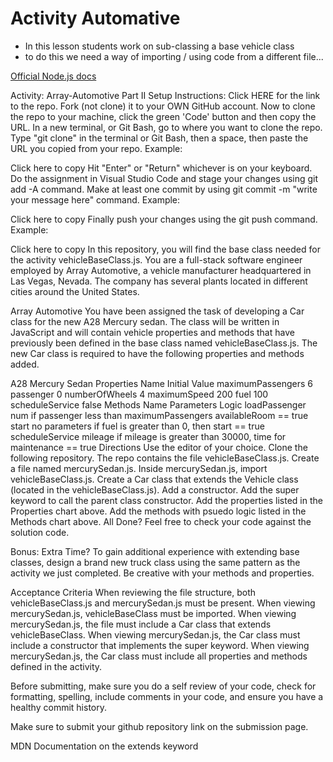# Activity Automative

- In this lesson students work on sub-classing a base vehicle class
- to do this we need a way of importing / using code from a different file...

[Official Node.js docs](https://nodejs.org/docs/v0.4.2/api/modules.html#all_Together...)

Activity: Array-Automotive Part II
Setup
Instructions:
Click HERE for the link to the repo.
Fork (not clone) it to your OWN GitHub account.
Now to clone the repo to your machine, click the green 'Code' button and then copy the URL.
In a new terminal, or Git Bash, go to where you want to clone the repo.
Type "git clone" in the terminal or Git Bash, then a space, then paste the URL you copied from your repo. Example:

Click here to copy
Hit "Enter" or "Return" whichever is on your keyboard.
Do the assignment in Visual Studio Code and stage your changes using git add -A command.
Make at least one commit by using git commit -m "write your message here" command. Example:

Click here to copy
Finally push your changes using the git push command. Example:

Click here to copy
In this repository, you will find the base class needed for the activity vehicleBaseClass.js.
You are a full-stack software engineer employed by Array Automotive, a vehicle manufacturer headquartered in Las Vegas, Nevada. The company has several plants located in different cities around the United States.


Array Automotive
You have been assigned the task of developing a Car class for the new A28 Mercury sedan. The class will be written in JavaScript and will contain vehicle properties and methods that have previously been defined in the base class named vehicleBaseClass.js. The new Car class is required to have the following properties and methods added.

A28 Mercury Sedan
Properties
Name	Initial Value
maximumPassengers	6
passenger	0
numberOfWheels	4
maximumSpeed	200
fuel	100
scheduleService	false
Methods
Name	Parameters	Logic
loadPassenger	num	if passenger less than maximumPassengers availableRoom == true
start	no parameters	if fuel is greater than 0, then start == true
scheduleService	mileage	if mileage is greater than 30000, time for maintenance == true
Directions
Use the editor of your choice.
Clone the following repository.
The repo contains the file vehicleBaseClass.js.
Create a file named mercurySedan.js.
Inside mercurySedan.js, import vehicleBaseClass.js.
Create a Car class that extends the Vehicle class (located in the vehicleBaseClass.js).
Add a constructor.
Add the super keyword to call the parent class constructor.
Add the properties listed in the Properties chart above.
Add the methods with psuedo logic listed in the Methods chart above.
All Done?
Feel free to check your code against the solution code.

Bonus: Extra Time?
To gain additional experience with extending base classes, design a brand new truck class using the same pattern as the activity we just completed. Be creative with your methods and properties.

Acceptance Criteria
When reviewing the file structure, both vehicleBaseClass.js and mercurySedan.js must be present.
When viewing mercurySedan.js, vehicleBaseClass must be imported.
When viewing mercurySedan.js, the file must include a Car class that extends vehicleBaseClass.
When viewing mercurySedan.js, the Car class must include a constructor that implements the super keyword.
When viewing mercurySedan.js, the Car class must include all properties and methods defined in the activity.

Before submitting, make sure you do a self review of your code, check for formatting, spelling, include comments in your code, and ensure you have a healthy commit history.

Make sure to submit your github repository link on the submission page.

MDN Documentation on the extends keyword
